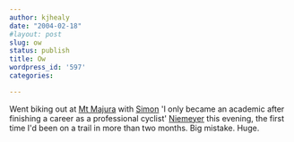 ```yaml
---
author: kjhealy
date: "2004-02-18"
#layout: post
slug: ow
status: publish
title: Ow
wordpress_id: '597'
categories:

---
```


Went biking out at [Mt Majura](http://gallery.yeoh.info/gallery/album11) with [Simon](http://www.gees.bham.ac.uk/people/Res_staff.asp?ID=257) 'I only became an academic after finishing a career as a professional cyclist' [Niemeyer](http://www.gees.bham.ac.uk/people/Res_staff.asp?ID=257) this evening, the first time I'd been on a trail in more than two months. Big mistake. Huge.
